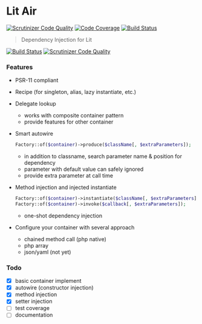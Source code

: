 Lit Air
=======

[![Scrutinizer Code Quality](https://scrutinizer-ci.com/g/LitPHP/lit-air/badges/quality-score.png?b=master)](https://scrutinizer-ci.com/g/LitPHP/lit-air/?branch=master)
[![Code Coverage](https://scrutinizer-ci.com/g/LitPHP/lit-air/badges/coverage.png?b=master)](https://scrutinizer-ci.com/g/LitPHP/lit-air/?branch=master)
[![Build Status](https://scrutinizer-ci.com/g/LitPHP/lit-air/badges/build.png?b=master)](https://scrutinizer-ci.com/g/LitPHP/lit-air/build-status/master)

> Dependency Injection for Lit

[![Build Status](https://travis-ci.org/LitPHP/lit-air.svg?branch=master)](https://travis-ci.org/LitPHP/lit-air)
[![Scrutinizer Code Quality](https://scrutinizer-ci.com/g/LitPHP/lit-air/badges/quality-score.png?b=master)](https://scrutinizer-ci.com/g/LitPHP/lit-air/?branch=master)

### Features

- PSR-11 compliant

- Recipe (for singleton, alias, lazy instantiate, etc.)

- Delegate lookup
  - works with composite container pattern
  - provide features for other container 

- Smart autowire

  ```php
  Factory::of($container)->produce($className[, $extraParameters]);
  ```

  - in addition to classname, search parameter name & position for dependency
  - parameter with default value can safely ignored
  - provide extra parameter at call time

- Method injection and injected instantiate

  ```php
  Factory::of($container)->instantiate($className[, $extraParameters]); //this won't write $className to $container
  Factory::of($container)->invoke($callback[, $extraParameters]);
  ```

  - one-shot dependency injection

- Configure your container with several approach
  - chained method call (php native)
  - php array
  - ​json/yaml (not yet)

### Todo

- [x] basic container implement
- [x] autowire (constructor injection)
- [x] method injection
- [x] setter injection
- [ ] test coverage
- [ ] documentation

